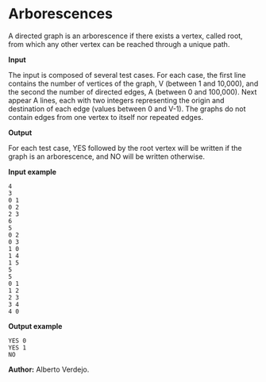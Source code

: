 # Arborescences

A directed graph is an arborescence if there exists a vertex, called root, from which any other vertex can be reached through a unique path.

**Input**

The input is composed of several test cases. For each case, the first line contains the number of vertices of the graph, V (between 1 and 10,000), and the second the number of directed edges, A (between 0 and 100,000). Next appear A lines, each with two integers representing the origin and destination of each edge (values between 0 and V-1). The graphs do not contain edges from one vertex to itself nor repeated edges.

**Output**

For each test case, YES followed by the root vertex will be written if the graph is an arborescence, and NO will be written otherwise.

**Input example**

    4
    3
    0 1
    0 2
    2 3
    6
    5
    0 2
    0 3
    1 0
    1 4
    1 5
    5
    5
    0 1
    1 2
    2 3
    3 4
    4 0

**Output example**

    YES 0
    YES 1
    NO

**Author:** Alberto Verdejo.
